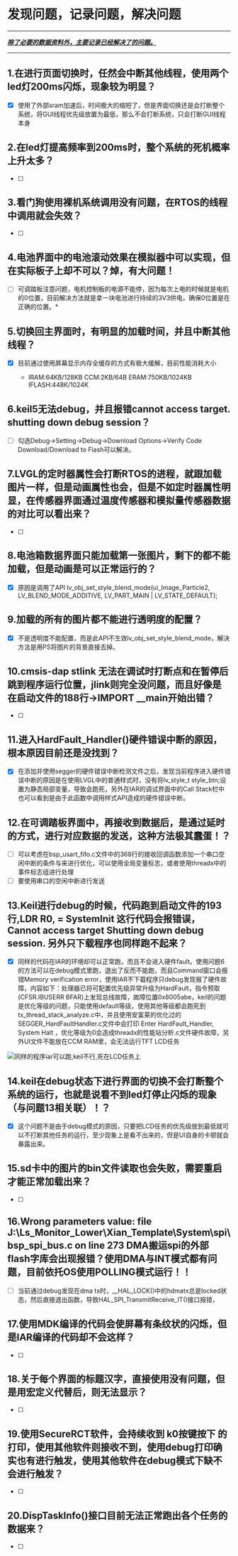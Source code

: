 # 发现问题，记录问题，解决问题

------

<u>***除了必要的数据资料外，主要记录已经解决了的问题。***</u>

------

## 1.在进行页面切换时，任然会中断其他线程，使用两个led灯200ms闪烁，现象较为明显？

- [x] 使用了外部sram加速后，时间极大的缩短了，但是界面切换还是会打断整个系统，将GUI线程优先级放置为最低，那么不会打断系统，只会打断GUI线程本身

## 2.在led灯提高频率到200ms时，整个系统的死机概率上升太多？

- [ ] 

## 3.看门狗使用裸机系统调用没有问题，在RTOS的线程中调用就会失效？

- [ ] 


## 4.电池界面中的电池滚动效果在模拟器中可以实现，但在实际板子上却不可以？焯，有大问题！

- [ ] 可调踏板注意问题，电机控制板的电源不能停，因为每次上电的时候就是电机的0位置，目前解决方法就是拿一块电池进行持续的3V3供电，确保0位置是在正确的位置。*

## 5.切换回主界面时，有明显的加载时间，并且中断其他线程？

- [x] 目前通过使用屏幕显示内存全缓存的方式有极大缓解，目前性能消耗大小


    - IRAM:64KB/128KB CCM:2KB/64B ERAM:750KB/1024KB IFLASH:448K/1024K


## 6.keil5无法debug，并且报错cannot access target. shutting down debug session？

- [ ] 勾选Debug->Setting->Debug->Download Options->Verify Code Download/Download to Flash可以解决。

## 7.LVGL的定时器属性会打断RTOS的进程，就跟加载图片一样，但是动画属性也会，但是不如定时器属性明显，在传感器界面通过温度传感器和模拟量传感器数据的对比可以看出来？

- [ ] 


## 8.电池箱数据界面只能加载第一张图片，剩下的都不能加载，但是动画是可以正常运行的？

- [x] 原因是调用了API lv_obj_set_style_blend_mode(ui_Image_Particle2, LV_BLEND_MODE_ADDITIVE, LV_PART_MAIN | LV_STATE_DEFAULT);


## 9.加载的所有的图片都不能进行透明度的配置？

- [x] 不是透明度不能配置，而是此API不生效lv_obj_set_style_blend_mode，解决方法是用PS将图片的背景直接去掉。

## 10.cmsis-dap  stlink 无法在调试时打断点和在暂停后跳到程序运行位置，jlink则完全没问题，而且好像是在启动文件的188行->IMPORT  __main开始出错？

- [ ] 


## 11.进入HardFault_Handler()硬件错误中断的原因，根本原因目前还是没找到？

- [x] 在添加并使用segger的硬件错误中断检测文件之后，发现当前程序进入硬件错误中断的原因是在使用LVGL中的普通样式时，没有将lv_style_t style_btn;设置为静态局部变量，导致会跑死，另外在IAR的调试界面中的Call Stack栏中也可以看到是由于此函数中调用样式API造成的硬件错误中断。

## 12.在可调踏板界面中，再接收到数据后，是通过延时的方式，进行对应数据的发送，这种方法极其蠢蛋！？

- [ ] 可以考虑在bsp_usart_fifo.c文件中的368行的接收回调函数添加一个串口空闲中断的条件与来进行优化，可以使用全局变量标志，或者使用threadx中的事件标志组进行处理
- [ ] 要使用串口的空闲中断进行发送

## 13.Keil进行debug的时候，代码跑到启动文件的193行,LDR R0, = SystemInit 这行代码会报错误，Cannot access target Shutting down debug session. 另外只下载程序也同样跑不起来？

- [x] 同样的代码在IAR的环境却可以正常跑，而且不会进入硬件fault。使用问题6的方法可以在debug模式里跑，退出了反而不能跑，而且Command窗口会报错Memory verification error，使用IAR不下载程序只debug发现报了硬件故障，内容如下：处理器已将可配置优先级异常升级为HardFault，指令预取(CFSR.IBUSERR BFAR)上发现总线故障，故障位置0x8005abe，keil的问题是优化等级的问题，只能使用default等级，使用其他等级都会跑死到tx_thread_stack_analyze.c中，并且使用安富莱的优化过的SEGGER_HardFaultHandler.c文件中会打印 Enter HardFault_Handler, System Halt ，优化等级为0会造成threadx的性能站分析.c文件硬件故障，另外UI文件不能放在CCM RAM里，会无法运行TFT LCD任务

![同样的程序iar可以跑,keil不行,死在LCD任务上](J:\Ls_Monitor_Lower\Xian_Template\Doc\images\同样的程序iar可以跑,keil不行,死在LCD任务上.png)

## 14.keil在debug状态下进行界面的切换不会打断整个系统的运行，也就是说看不到led灯停止闪烁的现象（与问题13相关联）！？

- [x] 这个问题不是由于debug模式的原因，只要把LCD任务的优先级放到最低就可以不打断其他任务的运行，至少现象上是看不出来的，但是UI自身的卡顿就会暴露出来。

## 15.sd卡中的图片的bin文件读取也会失败，需要重启才能正常加载出来？

- [ ] 

## 16.Wrong parameters value: file J:\Ls_Monitor_Lower\Xian_Template\System\spi\bsp_spi_bus.c on line 273 DMA搬运spi的外部flash字库会出现报错？使用DMA与INT模式都有问题，目前依托OS使用POLLING模式运行！！

- [ ] 当前通过debug发现在dma tx时，__HAL_LOCK()中的hdmatx总是locked状态，然后直接退出函数，导致HAL_SPI_TransmitReceive_IT()接口报错，

## 17.使用MDK编译的代码会使屏幕有条纹状的闪烁，但是IAR编译的代码却不会这样？

- [ ] 

## 18.关于每个界面的标题汉字，直接使用没有问题，但是用宏定义代替后，则无法显示？

- [ ] 

## 19.使用SecureRCT软件，会持续收到 k0按键按下 的打印，使用其他软件则接收不到，使用debug打印确实也有进行触发，使用其他软件在debug模式下缺不会进行触发？

- [ ] 

## 20.DispTaskInfo()接口目前无法正常跑出各个任务的数据来？

- [ ] 
